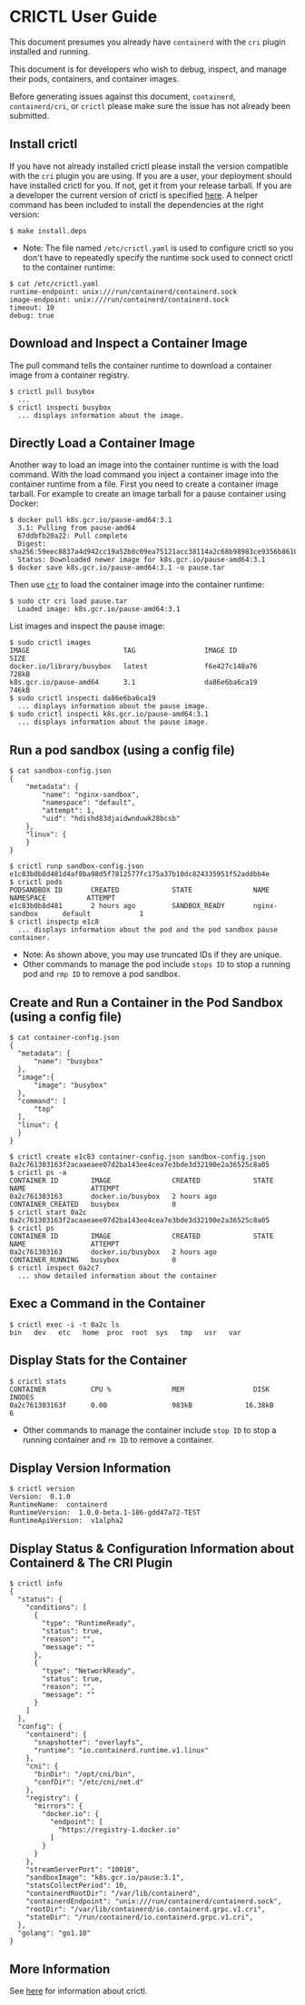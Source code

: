 CRICTL User Guide
=================
This document presumes you already have `containerd` with the `cri` plugin installed and running.

This document is for developers who wish to debug, inspect, and manage their pods,
containers, and container images.

Before generating issues against this document, `containerd`, `containerd/cri`,
or `crictl` please make sure the issue has not already been submitted.

## Install crictl
If you have not already installed crictl please install the version compatible
with the `cri` plugin you are using. If you are a user, your deployment
should have installed crictl for you. If not, get it from your release tarball.
If you are a developer the current version of crictl is specified [here](../hack/utils.sh).
A helper command has been included to install the dependencies at the right version:
```console
$ make install.deps
```
* Note: The file named `/etc/crictl.yaml` is used to configure crictl
so you don't have to repeatedly specify the runtime sock used to connect crictl
to the container runtime:
```console
$ cat /etc/crictl.yaml
runtime-endpoint: unix:///run/containerd/containerd.sock
image-endpoint: unix:///run/containerd/containerd.sock
timeout: 10
debug: true
```

## Download and Inspect a Container Image
The pull command tells the container runtime to download a container image from
a container registry.
```console
$ crictl pull busybox
  ...
$ crictl inspecti busybox
  ... displays information about the image.
```

## Directly Load a Container Image
Another way to load an image into the container runtime is with the load
command. With the load command you inject a container image into the container
runtime from a file. First you need to create a container image tarball. For
example to create an image tarball for a pause container using Docker:
```console
$ docker pull k8s.gcr.io/pause-amd64:3.1
  3.1: Pulling from pause-amd64
  67ddbfb20a22: Pull complete
  Digest: sha256:59eec8837a4d942cc19a52b8c09ea75121acc38114a2c68b98983ce9356b8610
  Status: Downloaded newer image for k8s.gcr.io/pause-amd64:3.1
$ docker save k8s.gcr.io/pause-amd64:3.1 -o pause.tar
```
Then use [`ctr`](https://github.com/containerd/containerd/blob/master/docs/man/ctr.1.md)
to load the container image into the container runtime:
```console
$ sudo ctr cri load pause.tar
  Loaded image: k8s.gcr.io/pause-amd64:3.1
```
List images and inspect the pause image:
```console
$ sudo crictl images
IMAGE                       TAG                 IMAGE ID            SIZE
docker.io/library/busybox   latest              f6e427c148a76       728kB
k8s.gcr.io/pause-amd64      3.1                 da86e6ba6ca19       746kB
$ sudo crictl inspecti da86e6ba6ca19
  ... displays information about the pause image.
$ sudo crictl inspecti k8s.gcr.io/pause-amd64:3.1
  ... displays information about the pause image.
```

## Run a pod sandbox (using a config file)
```console
$ cat sandbox-config.json
{
    "metadata": {
        "name": "nginx-sandbox",
        "namespace": "default",
        "attempt": 1,
        "uid": "hdishd83djaidwnduwk28bcsb"
    },
    "linux": {
    }
}

$ crictl runp sandbox-config.json
e1c83b0b8d481d4af8ba98d5f7812577fc175a37b10dc824335951f52addbb4e
$ crictl pods
PODSANDBOX ID       CREATED             STATE               NAME               NAMESPACE          ATTEMPT
e1c83b0b8d481       2 hours ago         SANDBOX_READY       nginx-sandbox      default            1
$ crictl inspectp e1c8
  ... displays information about the pod and the pod sandbox pause container.
```
* Note: As shown above, you may use truncated IDs if they are unique.
* Other commands to manage the pod include `stops ID` to stop a running pod and
`rmp ID` to remove a pod sandbox.

## Create and Run a Container in the Pod Sandbox (using a config file)
```console
$ cat container-config.json
{
  "metadata": {
      "name": "busybox"
  },
  "image":{
      "image": "busybox"
  },
  "command": [
      "top"
  ],
  "linux": {
  }
}

$ crictl create e1c83 container-config.json sandbox-config.json
0a2c761303163f2acaaeaee07d2ba143ee4cea7e3bde3d32190e2a36525c8a05
$ crictl ps -a
CONTAINER ID        IMAGE               CREATED             STATE               NAME                ATTEMPT
0a2c761303163       docker.io/busybox   2 hours ago         CONTAINER_CREATED   busybox             0
$ crictl start 0a2c
0a2c761303163f2acaaeaee07d2ba143ee4cea7e3bde3d32190e2a36525c8a05
$ crictl ps
CONTAINER ID        IMAGE               CREATED             STATE               NAME                ATTEMPT
0a2c761303163       docker.io/busybox   2 hours ago         CONTAINER_RUNNING   busybox             0
$ crictl inspect 0a2c7
  ... show detailed information about the container
```
## Exec a Command in the Container
```console
$ crictl exec -i -t 0a2c ls
bin   dev   etc   home  proc  root  sys   tmp   usr   var
```
## Display Stats for the Container
```console
$ crictl stats
CONTAINER           CPU %               MEM                 DISK              INODES
0a2c761303163f      0.00                983kB             16.38kB             6
```
* Other commands to manage the container include `stop ID` to stop a running
container and `rm ID` to remove a container.
## Display Version Information
```console
$ crictl version
Version:  0.1.0
RuntimeName:  containerd
RuntimeVersion:  1.0.0-beta.1-186-gdd47a72-TEST
RuntimeApiVersion:  v1alpha2
```
## Display Status & Configuration Information about Containerd & The CRI Plugin
```console
$ crictl info
{
  "status": {
    "conditions": [
      {
        "type": "RuntimeReady",
        "status": true,
        "reason": "",
        "message": ""
      },
      {
        "type": "NetworkReady",
        "status": true,
        "reason": "",
        "message": ""
      }
    ]
  },
  "config": {
    "containerd": {
      "snapshotter": "overlayfs",
      "runtime": "io.containerd.runtime.v1.linux"
    },
    "cni": {
      "binDir": "/opt/cni/bin",
      "confDir": "/etc/cni/net.d"
    },
    "registry": {
      "mirrors": {
        "docker.io": {
          "endpoint": [
            "https://registry-1.docker.io"
          ]
        }
      }
    },
    "streamServerPort": "10010",
    "sandboxImage": "k8s.gcr.io/pause:3.1",
    "statsCollectPeriod": 10,
    "containerdRootDir": "/var/lib/containerd",
    "containerdEndpoint": "unix:///run/containerd/containerd.sock",
    "rootDir": "/var/lib/containerd/io.containerd.grpc.v1.cri",
    "stateDir": "/run/containerd/io.containerd.grpc.v1.cri",
  },
  "golang": "go1.10"
}
```
## More Information
See [here](https://github.com/kubernetes-incubator/cri-tools/blob/master/docs/crictl.md)
for information about crictl.
